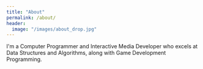 ```yaml
---
title: "About"
permalink: /about/
header:
  image: "/images/about_drop.jpg"
---
```


I'm a Computer Programmer and Interactive Media Developer who excels
at Data Structures and Algorithms, along with Game Development Programming.